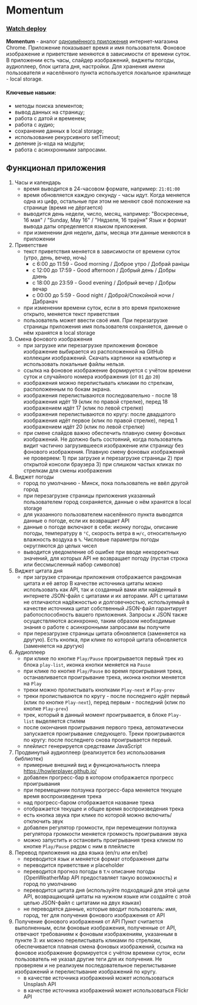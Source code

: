 # Momentum  

### [Watch deploy](https://insane-idea.github.io/momentum/) 

**Momentum** - аналог [одноимённого приложения](https://chrome.google.com/webstore/detail/momentum/laookkfknpbbblfpciffpaejjkokdgca?hl=ru) интернет-магазина Chrome. Приложение показывает время и имя пользователя. Фоновое изображение и приветствие меняются в зависимости от времени суток.  
В приложении есть часы, слайдер изображений, виджеты погоды, аудиоплеер, блок цитата дня, настройки. Для хранения имени пользователя и населённого пункта используется локальное хранилище - local storage.  

#### Ключевые навыки:
- методы поиска элементов;
- вывод данных на страницу;
- работа с датой и временем;
- работа с аудио;
- сохранение данных в local storage;
- использование рекурсивного setTimeout;
- деление js-кода на модули;
- работа с асинхронными запросами.  

## Функционал приложения
1. Часы и календарь
   - время выводится в 24-часовом формате, например: `21:01:00`
   - время обновляется каждую секунду - часы идут. Когда меняется одна из цифр, остальные при этом не меняют своё положение на странице (время не дёргается)
   - выводится день недели, число, месяц, например: "Воскресенье, 16 мая" / "Sunday, May 16" / "Нядзеля, 16 траўня"
   Язык и формат вывода даты определяется языком приложения.
   - при изменении дня недели, даты, месяца эти данные меняются в приложении
2. Приветствие
   - текст приветствия меняется в зависимости от времени суток (утро, день, вечер, ночь)
      - с 6:00 до 11:59 - Good morning / Доброе утро / Добрай раніцы
      - с 12:00 до 17:59 - Good afternoon / Добрый день / Добры дзень
      - с 18:00 до 23:59 - Good evening / Добрый вечер / Добры вечар
      - с 00:00 до 5:59 - Good night / Доброй/Спокойной ночи / Дабранач
   - при изменении времени суток, если в это время приложение открыто, меняется текст приветствия
   - пользователь может ввести своё имя. При перезагрузке страницы приложения имя пользователя сохраняется, данные о  нём хранятся в local storage
3. Смена фонового изображения  
   - при загрузке или перезагрузке приложения фоновое изображение выбирается из расположенной на GitHub коллекции изображений. Скачать картинки на компьютер и использовать локальные файлы нельзя.  
   - ссылка на фоновое изображение формируется с учётом времени суток и случайного номера изображения (от `01` до `20`)  
   - изображения можно перелистывать кликами по стрелкам, расположенным по бокам экрана. 
   - изображения перелистываются последовательно - после 18 изображения идёт 19 (клик по правой стрелке), перед 18 изображением идёт 17 (клик по левой стрелке)
   - изображения перелистываются по кругу: после двадцатого изображения идёт первое (клик по правой стрелке), перед 1 изображением идёт 20 (клик по левой стрелке)
   - при смене слайдов важно обеспечить плавную смену фоновых изображений. Не должно быть состояний, когда пользователь видит частично загрузившееся изображение или страницу без фонового изображения. Плавную смену фоновых изображений не проверяем: 1) при загрузке и перезагрузке страницы 2) при открытой консоли браузера 3) при слишком частых кликах по стрелкам для смены изображения
4. Виджет погоды
   - город по умолчанию - Минск, пока пользователь не ввёл другой город
   - при перезагрузке страницы приложения указанный пользователем город сохраняется, данные о  нём хранятся в local storage
   - для указанного пользователем населённого пункта выводятся данные о погоде, если их возвращает API
   - данные о погоде включают в себя: иконку погоды, описание погоды, температуру в `°C`, скорость ветра в `м/с`, относительную влажность воздуха в `%`. Числовые параметры погоды округляются до целых чисел
   - выводится уведомление об ошибке при вводе некорректных значений, для которых API не возвращает погоду (пустая строка или бессмысленный набор символов)
5. Виджет цитата дня
   - при загрузке страницы приложения отображается рандомная цитата и её автор
   В качестве источника цитаты можно использовать как API, так и созданный вами или найденный в интернете JSON-файл с цитатами и их авторами. API с цитатами не отличаются надёжностью и долговечностью, используемый в качестве источника цитат собственный JSON-файл гарантирует работоспособность вашего приложения. Запросы к JSON также осуществляются асинхронно, таким образом необходимые знания о работе с асинхронными запросами вы получите
   - при перезагрузке страницы цитата обновляется (заменяется на другую). Есть кнопка, при клике по которой цитата обновляется (заменяется на другую)
6. Аудиоплеер
   - при клике по кнопке `Play/Pause` проигрывается первый трек из блока `play-list`, иконка кнопки меняется на `Pause`
   - при клике по кнопке `Play/Pause` во время проигрывания трека, останавливается проигрывание трека, иконка кнопки меняется на `Play`
   - треки можно пролистывать кнопками `Play-next` и `Play-prev`
   - треки пролистываются по кругу - после последнего идёт первый (клик по кнопке `Play-next`), перед первым - последний (клик по кнопке `Play-prev`)
   - трек, который в данный момент проигрывается, в блоке `Play-list` выделяется стилем
   - после окончания проигрывания первого трека, автоматически запускается проигрывание следующего. Треки проигрываются по кругу: после последнего снова проигрывается первый.
   - плейлист генерируется средствами JavaScript
7. Продвинутый аудиоплеер (реализуется без использования библиотек)
   - примерные внешний вид и функциональность плеера https://howlerplayer.github.io/
   - добавлен прогресс-бар в котором отображается прогресс проигрывания
   - при перемещении ползунка прогресс-бара меняется текущее время воспроизведения трека
   - над прогресс-баром отображается название трека
   - отображается текущее и общее время воспроизведения трека
   - есть кнопка звука при клике по которой можно включить/отключить звук
   - добавлен регулятор громкости, при перемещении ползунка регулятора громкости меняется громкость проигрывания звука
   - можно запустить и остановить проигрывания трека кликом по кнопке `Play/Pause` рядом с ним в плейлисте
8. Перевод приложения на два языка (en/ru или en/be)  
   - переводится язык и меняется формат отображения даты
   - переводится приветствие и placeholder
   - переводится прогноз погоды в т.ч описание погоды (OpenWeatherMap API предоставляет такую возможность) и город по умолчанию
   - переводится цитата дня (используйте подходящий для этой цели API, возвращающий цитаты на нужном языке или создайте с этой целью JSON-файл с цитатами на двух языках)
   - не переводятся данные, которые вводит пользователь: имя, город, тег для получения фонового изображения от API
9. Получение фонового изображения от API
   Пункт считается выполненным, если фоновые изображения, полученные от API, отвечают требованиям к фоновым изображениям, указанным в пункте 3: их можно перелистывать кликами по стрелкам, обеспечивается плавная смена фоновых изображений, ссылка на фоновое изображение формируется с учётом времени суток, если пользователь не указал другие теги для их получения. Не проверяем и не реализуем последовательное перелистывание изображений и перелистывание изображений по кругу.
   - в качестве источника изображений может использоваться Unsplash API
   - в качестве источника изображений  может использоваться Flickr API  

